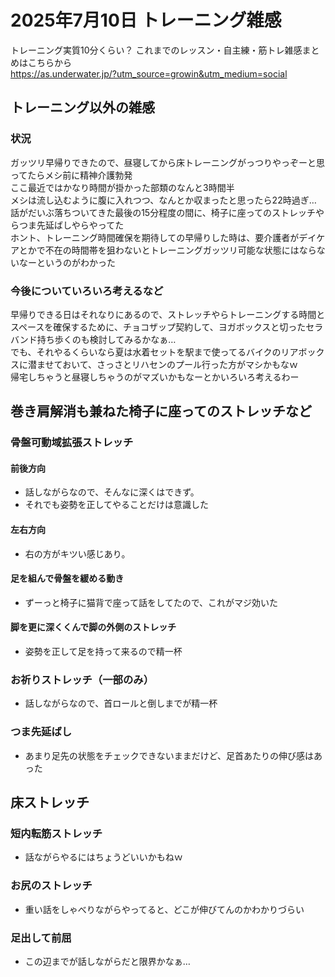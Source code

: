 # 2025年7月10日 トレーニング雑感
トレーニング実質10分くらい？
これまでのレッスン・自主練・筋トレ雑感まとめはこちらから  
https://as.underwater.jp/?utm_source=growin&utm_medium=social  
## トレーニング以外の雑感
### 状況
ガッツリ早帰りできたので、昼寝してから床トレーニングがっつりやっぞーと思ってたらメシ前に精神介護勃発  
ここ最近ではかなり時間が掛かった部類のなんと3時間半  
メシは流し込むように腹に入れつつ、なんとか収まったと思ったら22時過ぎ…  
話がだいぶ落ちついてきた最後の15分程度の間に、椅子に座ってのストレッチやらつま先延ばしやらやってた  
ホント、トレーニング時間確保を期待しての早帰りした時は、要介護者がデイケアとかで不在の時間帯を狙わないとトレーニングガッツリ可能な状態にはならないなーというのがわかった  
### 今後についていろいろ考えるなど
早帰りできる日はそれなりにあるので、ストレッチやらトレーニングする時間とスペースを確保するために、チョコザップ契約して、ヨガボックスと切ったセラバンド持ち歩くのも検討してみるかなぁ…  
でも、それやるくらいなら夏は水着セットを駅まで使ってるバイクのリアボックスに潜ませておいて、さっさとリハセンのプール行った方がマシかもなｗ  
帰宅しちゃうと昼寝しちゃうのがマズいかもなーとかいろいろ考えるわー  
## 巻き肩解消も兼ねた椅子に座ってのストレッチなど
### 骨盤可動域拡張ストレッチ
#### 前後方向
- 話しながらなので、そんなに深くはできず。  
- それでも姿勢を正してやることだけは意識した  
#### 左右方向
- 右の方がキツい感じあり。
#### 足を組んで骨盤を緩める動き
- ずーっと椅子に猫背で座って話をしてたので、これがマジ効いた
#### 脚を更に深くくんで脚の外側のストレッチ
- 姿勢を正して足を持って来るので精一杯
### お祈りストレッチ（一部のみ）
- 話しながらなので、首ロールと倒しまでが精一杯
### つま先延ばし
- あまり足先の状態をチェックできないままだけど、足首あたりの伸び感はあった  
## 床ストレッチ
### 短内転筋ストレッチ
- 話ながらやるにはちょうどいいかもねｗ
### お尻のストレッチ
- 重い話をしゃべりながらやってると、どこが伸びてんのかわかりづらい
### 足出して前屈
- この辺までが話しながらだと限界かなぁ…